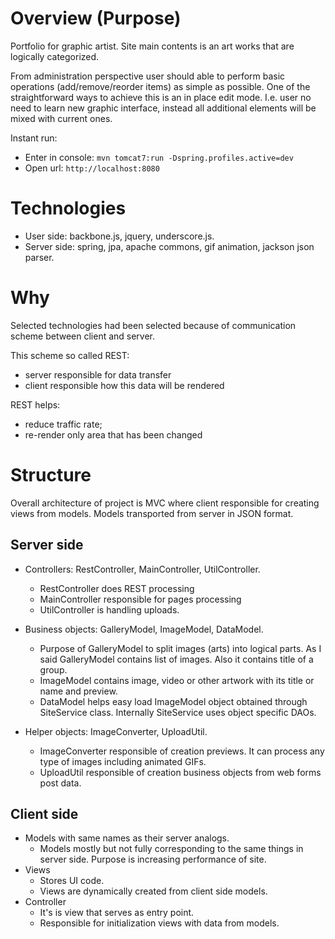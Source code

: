 # Overview (Purpose)

Portfolio for graphic artist. Site main contents is an art works that are logically categorized. 

From administration perspective user should able to perform basic operations (add/remove/reorder items) as simple as possible. 
One of the straightforward ways to achieve this is an in place edit mode. 
I.e. user no need to learn new graphic interface, instead all additional elements will be mixed with current ones. 

Instant run: 

- Enter in console: `mvn tomcat7:run -Dspring.profiles.active=dev`
- Open url: `http://localhost:8080`


# Technologies

- User side: backbone.js, jquery, underscore.js.
- Server side: spring, jpa, apache commons, gif animation, jackson json parser.

# Why

Selected technologies had been selected because of communication scheme between client and server. 

This scheme so called REST: 

- server responsible for data transfer 
- client responsible how this data will be rendered 

REST helps:
 
- reduce traffic rate; 
- re-render only area that has been changed

# Structure

Overall architecture of project is MVC where client responsible for creating views from models. Models transported from server in JSON format.

## Server side

- Controllers: RestController, MainController, UtilController.
    - RestController does REST processing
    - MainController responsible for pages processing
    - UtilController is handling uploads.

- Business objects: GalleryModel, ImageModel, DataModel. 
    - Purpose of GalleryModel to split images (arts) into logical parts. 
As I said GalleryModel contains list of images. Also it contains title of a group. 
    - ImageModel contains image, video or other artwork with its title or name and preview.
    - DataModel helps easy load ImageModel object obtained through SiteService class. Internally SiteService uses object specific DAOs.

- Helper objects: ImageConverter, UploadUtil. 
    - ImageConverter responsible of creation previews. It can process any type of images including animated GIFs.
    - UploadUtil responsible of creation business objects from web forms post data.
    
## Client side

- Models with same names as their server analogs.
    - Models mostly but not fully corresponding to the same things in server side. Purpose is increasing performance of site.
- Views
    - Stores UI code.
    - Views are dynamically created from client side models.
- Controller
    - It's is view that serves as entry point. 
    - Responsible for initialization views with data from models.












